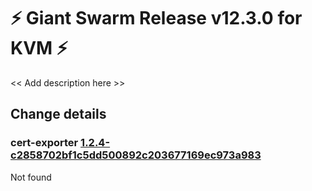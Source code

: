 # :zap: Giant Swarm Release v12.3.0 for KVM :zap:

<< Add description here >>

## Change details


### cert-exporter [1.2.4-c2858702bf1c5dd500892c203677169ec973a983](https://github.com/giantswarm/cert-exporter/releases/tag/v1.2.4-c2858702bf1c5dd500892c203677169ec973a983)

Not found


